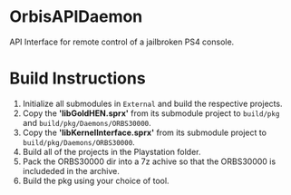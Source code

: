 # OrbisAPIDaemon
API Interface for remote control of a jailbroken PS4 console.

# Build Instructions
1. Initialize all submodules in ``External`` and build the respective projects.
2. Copy the **'libGoldHEN.sprx'** from its submodule project to ``build/pkg`` and ``build/pkg/Daemons/ORBS30000``.
3. Copy the **'libKernelInterface.sprx'** from its submodule project to ``build/pkg/Daemons/ORBS30000``.
4. Build all of the projects in the Playstation folder.
5. Pack the ORBS30000 dir into a 7z achive so that the ORBS30000 is includeded in the archive.
6. Build the pkg using your choice of tool.
